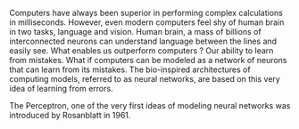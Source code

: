 
Computers have always been superior in performing complex calculations in milliseconds. 
However, even modern computers feel shy of human brain in two tasks, language and vision. 
Human brain, a mass of billions of interconnected neurons can understand language between the lines and easily see. 
What enables us outperform computers ?
Our ability to learn from mistakes. 
What if computers can be modeled as a network of neurons that can learn from its mistakes.
The bio-inspired architectures of computing models, referred to as neural networks, are based on this very idea of learning from errors.

The Perceptron, one of the very first ideas of modeling neural networks was introduced by Rosanblatt in 1961.
